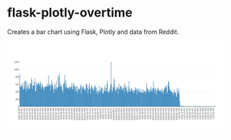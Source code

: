 # flask-plotly-overtime
Creates a bar chart using Flask, Plotly and data from Reddit.

![Bar graph](header.jpg?raw=true "Optional Title")
